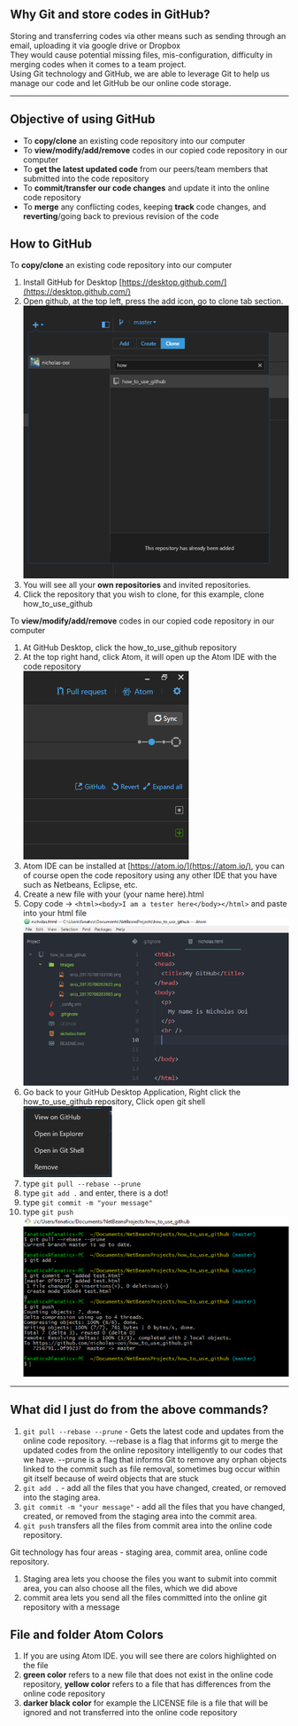 ## Why Git and store codes in GitHub?
Storing and transferring codes via other means such as sending through an email, uploading it via google drive or Dropbox   
They would cause potential missing files, mis-configuration, difficulty in merging codes when it comes to a team project.  
Using Git technology and GitHub, we are able to leverage Git to help us manage our code and let GitHub be our online code storage.  
***

## Objective of using GitHub
* To **copy/clone** an existing code repository into our computer  
* To **view/modify/add/remove** codes in our copied code repository in our computer  
* To **get the latest updated code** from our peers/team members that submitted into the code repository  
* To **commit/transfer our code changes** and update it into the online code repository  
* To **merge** any conflicting codes, keeping **track** code changes, and **reverting**/going back to previous revision of the code  

## How to GitHub

To **copy/clone** an existing code repository into our computer
1. Install GitHub for Desktop  [https://desktop.github.com/](https://desktop.github.com/)
1. Open github, at the top left, press the add icon, go to clone tab section.  
![](https://github.com/nicholas-ooi/how_to_use_github/blob/master/images/snip_20170708183100.png)  
1. You will see all your **own repositories** and invited repositories.  
1. Click the repository that you wish to clone, for this example, clone how_to_use_github  

To **view/modify/add/remove** codes in our copied code repository in our computer  
1. At GitHub Desktop, click the how_to_use_github repository  
1. At the top right hand, click Atom, it will open up the Atom IDE with the code repository  
![](https://github.com/nicholas-ooi/how_to_use_github/blob/master/images/snip_20170708202622.png)  
1. Atom IDE can be installed at [https://atom.io/](https://atom.io/), you can of course open the code repository using any other IDE that you have such as Netbeans, Eclipse, etc.
1. Create a new file with your (your name here).html  
1. Copy code -> `<html><body>I am a tester here</body></html>` and paste into your html file  
![](https://github.com/nicholas-ooi/how_to_use_github/blob/master/images/snip_20170708203503.png)  
1. Go back to your GitHub Desktop Application, Right click the how_to_use_github repository, Click open git shell  
![](https://github.com/nicholas-ooi/how_to_use_github/blob/master/images/snip_20170708204605.png)  
1. type `git pull --rebase --prune`
1. type `git add .` and enter, there is a dot!  
1. type `git commit -m "your message"`  
1. type `git push`  
![](https://github.com/nicholas-ooi/how_to_use_github/blob/master/images/snip_20170708211023.png)  

***

## What did I just do from the above commands?
1. `git pull --rebase --prune` - Gets the latest code and updates from the online code repository. --rebase is a flag that informs git to merge the updated codes from the online repository intelligently to our codes that we have. --prune is a flag that informs Git to remove any orphan objects linked to the commit such as file removal, sometimes bug occur within git itself because of weird objects that are stuck  
1. `git add .` - add all the files that you have changed, created, or removed into the staging area.  
1. `git commit -m "your message"` - add all the files that you have changed, created, or removed from the staging area into the commit area.  
1. `git push` transfers all the files from commit area into the online code repository.  

Git technology has four areas - staging area, commit area, online code repository.  
1. Staging area lets you choose the files you want to submit into commit area, you can also choose all the files, which we did above  
1. commit area lets you send all the files committed into the online git repository with a message  


## File and folder Atom Colors
1. If you are using Atom IDE. you will see there are colors highlighted on the file  
1. **green color** refers to a new file that does not exist in the online code repository, **yellow color** refers to a file that has differences from the online code repository  
1. **darker black color** for example the LICENSE file is a file that will be ignored and not transferred into the online code repository  
